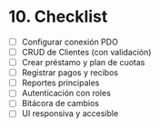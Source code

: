 # 10. Checklist

- [ ] Configurar conexión PDO
- [ ] CRUD de Clientes (con validación)
- [ ] Crear préstamo y plan de cuotas
- [ ] Registrar pagos y recibos
- [ ] Reportes principales
- [ ] Autenticación con roles
- [ ] Bitácora de cambios
- [ ] UI responsiva y accesible
